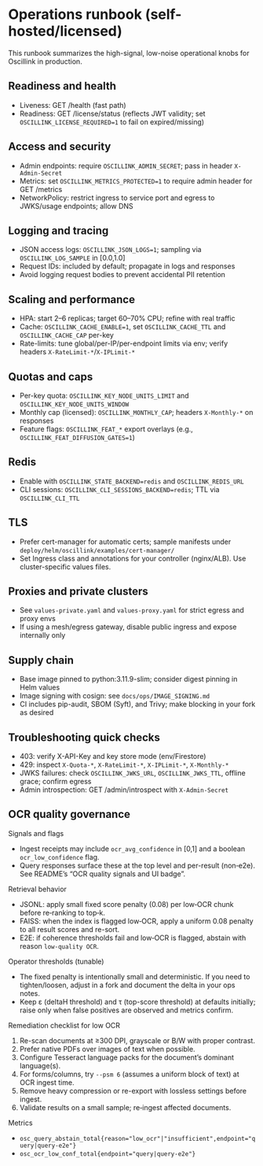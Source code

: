 # Operations runbook (self-hosted/licensed)

This runbook summarizes the high-signal, low-noise operational knobs for Oscillink in production.

## Readiness and health
- Liveness: GET /health (fast path)
- Readiness: GET /license/status (reflects JWT validity; set `OSCILLINK_LICENSE_REQUIRED=1` to fail on expired/missing)

## Access and security
- Admin endpoints: require `OSCILLINK_ADMIN_SECRET`; pass in header `X-Admin-Secret`
- Metrics: set `OSCILLINK_METRICS_PROTECTED=1` to require admin header for GET /metrics
- NetworkPolicy: restrict ingress to service port and egress to JWKS/usage endpoints; allow DNS

## Logging and tracing
- JSON access logs: `OSCILLINK_JSON_LOGS=1`; sampling via `OSCILLINK_LOG_SAMPLE` in [0.0,1.0]
- Request IDs: included by default; propagate in logs and responses
- Avoid logging request bodies to prevent accidental PII retention

## Scaling and performance
- HPA: start 2–6 replicas; target 60–70% CPU; refine with real traffic
- Cache: `OSCILLINK_CACHE_ENABLE=1`, set `OSCILLINK_CACHE_TTL` and `OSCILLINK_CACHE_CAP` per-key
- Rate-limits: tune global/per-IP/per-endpoint limits via env; verify headers `X-RateLimit-*`/`X-IPLimit-*`

## Quotas and caps
- Per-key quota: `OSCILLINK_KEY_NODE_UNITS_LIMIT` and `OSCILLINK_KEY_NODE_UNITS_WINDOW`
- Monthly cap (licensed): `OSCILLINK_MONTHLY_CAP`; headers `X-Monthly-*` on responses
- Feature flags: `OSCILLINK_FEAT_*` export overlays (e.g., `OSCILLINK_FEAT_DIFFUSION_GATES=1`)

## Redis
- Enable with `OSCILLINK_STATE_BACKEND=redis` and `OSCILLINK_REDIS_URL`
- CLI sessions: `OSCILLINK_CLI_SESSIONS_BACKEND=redis`; TTL via `OSCILLINK_CLI_TTL`

## TLS
- Prefer cert-manager for automatic certs; sample manifests under `deploy/helm/oscillink/examples/cert-manager/`
- Set Ingress class and annotations for your controller (nginx/ALB). Use cluster-specific values files.

## Proxies and private clusters
- See `values-private.yaml` and `values-proxy.yaml` for strict egress and proxy envs
- If using a mesh/egress gateway, disable public ingress and expose internally only

## Supply chain
- Base image pinned to python:3.11.9-slim; consider digest pinning in Helm values
- Image signing with cosign: see `docs/ops/IMAGE_SIGNING.md`
- CI includes pip-audit, SBOM (Syft), and Trivy; make blocking in your fork as desired

## Troubleshooting quick checks
- 403: verify X-API-Key and key store mode (env/Firestore)
- 429: inspect `X-Quota-*`, `X-RateLimit-*`, `X-IPLimit-*`, `X-Monthly-*`
- JWKS failures: check `OSCILLINK_JWKS_URL`, `OSCILLINK_JWKS_TTL`, offline grace; confirm egress
- Admin introspection: GET /admin/introspect with `X-Admin-Secret`

## OCR quality governance

Signals and flags

- Ingest receipts may include `ocr_avg_confidence` in [0,1] and a boolean `ocr_low_confidence` flag.
- Query responses surface these at the top level and per-result (non‑e2e). See README’s “OCR quality signals and UI badge”.

Retrieval behavior

- JSONL: apply small fixed score penalty (0.08) per low‑OCR chunk before re‑ranking to top‑k.
- FAISS: when the index is flagged low‑OCR, apply a uniform 0.08 penalty to all result scores and re-sort.
- E2E: if coherence thresholds fail and low‑OCR is flagged, abstain with reason `low-quality OCR`.

Operator thresholds (tunable)

- The fixed penalty is intentionally small and deterministic. If you need to tighten/loosen, adjust in a fork and document the delta in your ops notes.
- Keep ε (deltaH threshold) and τ (top-score threshold) at defaults initially; raise only when false positives are observed and metrics confirm.

Remediation checklist for low OCR

1) Re-scan documents at ≥300 DPI, grayscale or B/W with proper contrast.
2) Prefer native PDFs over images of text when possible.
3) Configure Tesseract language packs for the document’s dominant language(s).
4) For forms/columns, try `--psm 6` (assumes a uniform block of text) at OCR ingest time.
5) Remove heavy compression or re-export with lossless settings before ingest.
6) Validate results on a small sample; re‑ingest affected documents.

Metrics

- `osc_query_abstain_total{reason="low_ocr"|"insufficient",endpoint="query|query-e2e"}`
- `osc_ocr_low_conf_total{endpoint="query|query-e2e"}`
